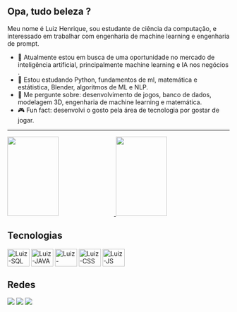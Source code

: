 <h2>Opa, tudo beleza ?</h2>


Meu nome é Luiz Henrique, sou estudante de ciência da computação, e interessado em trabalhar com engenharia de machine learning e engenharia de prompt.

- 🔭 Atualmente estou em busca de uma oportunidade no mercado de inteligência artificial, principalmente machine learning e IA nos negócios .
- 🌱 Estou estudando Python, fundamentos de ml, matemática e estátistica, Blender, algoritmos de ML e NLP.
- 💬 Me pergunte sobre: desenvolvimento de jogos, banco de dados, modelagem 3D, engenharia de machine learning e matemática.
- 🎮 Fun fact: desenvolvi o gosto pela área de tecnologia por gostar de jogar.

<hr/>
<div>
  <a href="https://github.com/LuizHenriqueZ">
  <img aling="center" height="180em" width="48%" src="https://github-readme-stats.vercel.app/api?username=LuizHenriqueZ&show_icons=true&theme=tokyonight" />
  <img aling="center" height="180em" width="48%"src="https://github-readme-stats.vercel.app/api/top-langs/?username=LuizHenriqueZ&layout=compact&theme=tokyonight" />
  </a>
</div>


<h2>Tecnologias</h2>
<div style="display: inline_block">
  <img align="center" alt="Luiz-SQL" height="40px" width="50px" src="https://cdn.jsdelivr.net/gh/devicons/devicon/icons/mysql/mysql-original-wordmark.svg">
  <img align="center" alt="Luiz-JAVA" height="40px" width="50px" src="https://cdn.jsdelivr.net/gh/devicons/devicon/icons/java/java-original.svg">
  <img align="center" alt="Luiz-HTML" height="40px" width="50px" src="https://cdn.jsdelivr.net/gh/devicons/devicon/icons/html5/html5-original.svg">
  <img align="center" alt="Luiz-CSS" height="40px" width="50px" src="https://cdn.jsdelivr.net/gh/devicons/devicon/icons/css3/css3-original.svg">
  <img align="center" alt="Luiz-JS" height="40px" width="50px" src="https://cdn.jsdelivr.net/gh/devicons/devicon/icons/javascript/javascript-original.svg">
</div>


<h2>Redes</h2>
<div>
  <a href="mailto:luizhsc09@gmail.com" target="_blank"><img src="https://img.shields.io/badge/Gmail-D14836?style=for-the-badge&logo=gmail&logoColor=white" target="_blank"></a>
  <a href="https://www.linkedin.com/in/luiz-henrique-souza-de-carvalho-759975190/" target="_blank"><img src="https://img.shields.io/badge/LinkedIn-0077B5?style=for-the-badge&logo=linkedin&logoColor=white" target="_blank"></a>
  <a href="https://discord.com/channels/@me/1078456666573525064" target="_blank"><img src="https://img.shields.io/badge/Discord-7289DA?style=for-the-badge&logo=discord&logoColor=white" target="_blank"></a>
</div>
